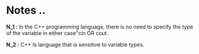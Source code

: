 # Notes ..

**N_1 :** In the C++ programming language, there is no need to specify the type of the variable in either case"cin OR cout.

**N_2 :** C++ Is language that is sensitive to variable types.